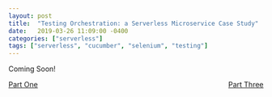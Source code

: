 ```yaml
---
layout: post
title:  "Testing Orchestration: a Serverless Microservice Case Study"
date:   2019-03-26 11:09:00 -0400
categories: ["serverless"]
tags: ["serverless", "cucumber", "selenium", "testing"]
---
```


Coming Soon!

<div style="float:left"><a href="{% post_url 2019-03-26-serverless-testing-orchestration-part-one %}">Part One</a></div>

<div style="float:right"><a href="{% post_url 2019-03-28-serverless-testing-orchestration-part-three %}">Part Three</a></div>

[selenium-grid]: https://www.seleniumhq.org/docs/07_selenium_grid.jsp
[cucumber-homepage]: https://cucumber.io/
[selenium-homepage]: https://www.seleniumhq.org/
[cucumber-photo]: https://images.pexels.com/photos/37528/cucumber-salad-food-healthy-37528.jpeg "Cucumber"
[behavior-driven-development]: https://en.wikipedia.org/wiki/Behavior-driven_development
